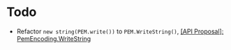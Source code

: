 # Todo
- Refactor `new string(PEM.write())` to `PEM.WriteString()`, [[API Proposal]: PemEncoding.WriteString](https://github.com/dotnet/runtime/issues/65144)